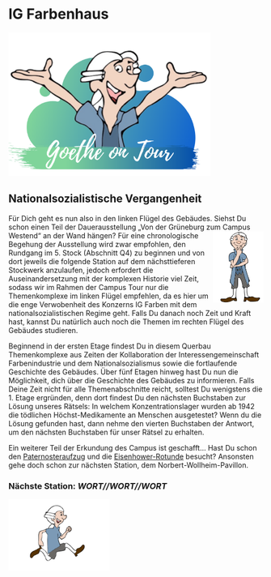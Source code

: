 # IG Farbenhaus

<p class="aligncenter">
    <img src="Logo.png" alt="centered image" width="400" />
</p>

## Nationalsozialistische Vergangenheit

Für Dich geht es nun also in den linken Flügel des Gebäudes. 
Siehst Du schon einen Teil der Dauerausstellung „Von der Grüneburg zum Campus Westend“ an der Wand hängen? <img align="right" src="Pose1_1.svg" width="100"> 
Für eine chronologische Begehung der Ausstellung wird zwar empfohlen, den Rundgang im 5. Stock (Abschnitt Q4) 
zu beginnen und von dort jeweils die folgende Station auf dem nächsttieferen Stockwerk anzulaufen, jedoch 
erfordert die Auseinandersetzung mit der komplexen Historie viel Zeit, sodass wir im Rahmen der Campus Tour 
nur die Themenkomplexe im linken Flügel empfehlen, da es hier um die enge Verwobenheit des Konzerns IG Farben 
mit dem nationalsozialistischen Regime geht. Falls Du danach noch Zeit und Kraft hast, kannst Du natürlich auch
noch die Themen im rechten Flügel des Gebäudes studieren. 

Beginnend in der ersten Etage findest Du in diesem Querbau Themenkomplexe aus Zeiten der Kollaboration der 
Interessengemeinschaft Farbenindustrie und dem Nationalsozialismus sowie die fortlaufende Geschichte des Gebäudes. 
Über fünf Etagen hinweg hast Du nun die Möglichkeit, dich über die Geschichte des Gebäudes zu informieren. 
Falls Deine Zeit nicht für alle Themenabschnitte reicht, solltest Du wenigstens die 1. Etage ergründen, 
denn dort findest Du den nächsten Buchstaben zur Lösung unseres Rätsels:
In welchem Konzentrationslager wurden ab 1942 die tödlichen Höchst-Medikamente an Menschen ausgetestet? 
Wenn du die Lösung gefunden hast, dann nehme den vierten Buchstaben der Antwort, um den nächsten Buchstaben für unser Rätsel zu erhalten.

Ein weiterer Teil der Erkundung des Campus ist geschafft… Hast Du schon den [Paternosteraufzug](IG_Farbenhaus_Paternoster.md) und die [Eisenhower-Rotunde](IG_Farbenhaus_Eisenhower_Rotunde_Cafe.md)
besucht? Ansonsten gehe doch schon zur nächsten Station, dem Norbert-Wollheim-Pavillon.

### Nächste Station: _WORT//WORT//WORT_   
<img src="Pose2.svg" width="200">
